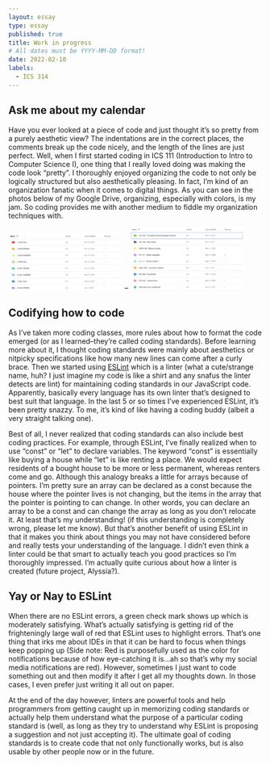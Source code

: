 ```yaml
---
layout: essay
type: essay
published: true
title: Work in progress
# All dates must be YYYY-MM-DD format!
date: 2022-02-10
labels:
  - ICS 314
---
```

## Ask me about my calendar
Have you ever looked at a piece of code and just thought it’s so pretty from a purely aesthetic view? The indentations are in the correct places, the comments break up the code nicely, and the length of the lines are just perfect. Well, when I first started coding in ICS 111 (Introduction to Intro to Computer Science I), one thing that I really loved doing was making the code look “pretty”. I thoroughly enjoyed organizing the code to not only be logically structured but also aesthetically pleasing. In fact, I’m kind of an organization fanatic when it comes to digital things. As you can see in the photos below of my Google Drive, organizing, especially with colors, is my jam. So coding provides me with another medium to fiddle my organization techniques with.

<img class="ui left floated rounded image" width="45%" src="../images/semesterFolders.png">
–
<img class="ui right floated rounded image" width="45%" src="../images/semesterFolder.png">


## Codifying how to code
As I’ve taken more coding classes, more rules about how to format the code emerged (or as I learned–they’re called coding standards). Before learning more about it, I thought coding standards were mainly about aesthetics or nitpicky specifications like how many new lines can come after a curly brace. Then we started using [ESLint](https://eslint.org/) which is a linter (what a cute/strange name, huh? I just imagine my code is like a shirt and any snafus the linter detects are lint) for maintaining coding standards in our JavaScript code. Apparently, basically every language has its own linter that’s designed to best suit that language. In the last 5 or so times I’ve experienced ESLint, it’s been pretty snazzy. To me, it’s kind of like having a coding buddy (albeit a very straight talking one). 

Best of all, I never realized that coding standards can also include best coding practices. For example, through ESLint, I’ve finally realized when to use “const” or “let” to declare variables. The keyword “const” is essentially like buying a house while “let” is like renting a place. We would expect residents of a bought house to be more or less permanent, whereas renters come and go. Although this analogy breaks a little for arrays because of pointers. I’m pretty sure an array can be declared as a const because the house where the pointer lives is not changing, but the items in the array that the pointer is pointing to can change. In other words, you can declare an array to be a const and can change the array as long as you don’t relocate it. At least that’s my understanding! (if this understanding is completely wrong, please let me know). But that’s another benefit of using ESLint in that it makes you think about things you may not have considered before and really tests your understanding of the language. I didn’t even think a linter could be that smart to actually teach you good practices so I’m thoroughly impressed. I’m actually quite curious about how a linter is created (future project, Alyssia?). 

## Yay or Nay to ESLint
When there are no ESLint errors, a green check mark shows up which is moderately satisfying. What’s actually satisfying is getting rid of the frighteningly large wall of red that ESLint uses to highlight errors. That’s one thing that irks me about IDEs in that it can be hard to focus when things keep popping up (Side note: Red is purposefully used as the color for notifications because of how eye-catching it is…ah so that’s why my social media notifications are red). However, sometimes I just want to code something out and then modify it after I get all my thoughts down. In those cases, I even prefer just writing it all out on paper.

At the end of the day however, linters are powerful tools and help programmers from getting caught up in memorizing coding standards or actually help them understand what the purpose of a particular coding standard is (well, as long as they try to understand why ESLint is proposing a suggestion and not just accepting it). The ultimate goal of coding standards is to create code that not only functionally works, but is also usable by other people now or in the future.


